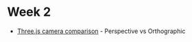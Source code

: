 # Week 2

- [Three.js camera comparison](https://github.com/jooohyunpark/threejs-camera-comparison) - Perspective vs Orthographic


